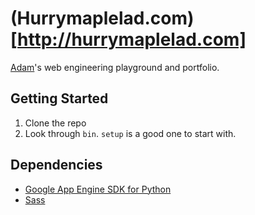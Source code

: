 # (Hurrymaplelad.com)[http://hurrymaplelad.com]

[Adam](https://plus.google.com/111157128870136027943/about)'s web engineering playground and portfolio.

## Getting Started

1. Clone the repo
2. Look through `bin`.  `setup` is a good one to start with.

## Dependencies

* [Google App Engine SDK for Python](https://developers.google.com/appengine/downloads#Google_App_Engine_SDK_for_Python)
* [Sass](http://sass-lang.com/)
